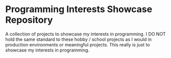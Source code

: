 # Programming Interests Showcase Repository
A collection of projects to showcase my interests in programming. I DO NOT hold the same standard to these hobby / school projects as I would in production environments or meaningful projects. This really is just to showcase my interests in programming.
